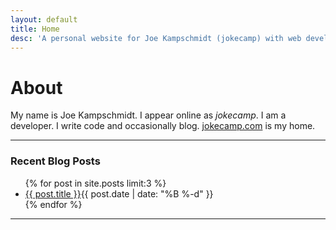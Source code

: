 ```yaml
---
layout: default
title: Home
desc: 'A personal website for Joe Kampschmidt (jokecamp) with web development blogs and projects. I am a developer. I write code and occasionally blog.'
---
```


# About

<div itemscope itemtype="http://data-vocabulary.org/Person">
My name is <span itemprop="name">Joe Kampschmidt</span>. I appear online as <em itemprop="nickname">jokecamp</em>. I am a <span itemprop='role'>developer</span>. I write code and occasionally blog. <a itemprop="url" href="http://www.jokecamp.com">jokecamp.com</a> is my home.
</div>

---

### Recent Blog Posts

<ul class="posts-list">
{% for post in site.posts limit:3 %}
  <li><a href="{{ post.url }}">{{ post.title }}</a><span class="date">{{ post.date | date: "%B %-d"  }}</span></li>
{% endfor %}
</ul>

---
